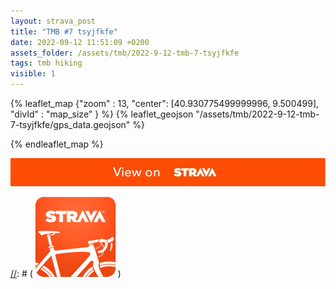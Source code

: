 ```yaml
---
layout: strava_post
title: "TMB #7 tsyjfkfe"
date: 2022-09-12 11:51:09 +0200
assets_folder: /assets/tmb/2022-9-12-tmb-7-tsyjfkfe
tags: tmb hiking
visible: 1
---
```

[//]: # "TMB #7 tsyjfkfe"


{% leaflet_map {"zoom" : 13,
                  "center": [40.930775499999996, 9.500499],
                 "divId" : "map_size" } %}
    {% leaflet_geojson "/assets/tmb/2022-9-12-tmb-7-tsyjfkfe/gps_data.geojson" %}

{% endleaflet_map %}




[![](/assets/strava.jpg)](https://www.strava.com/activities/7795581189)



[//]: # ( ![image tooltip here](/assets/image.png) )